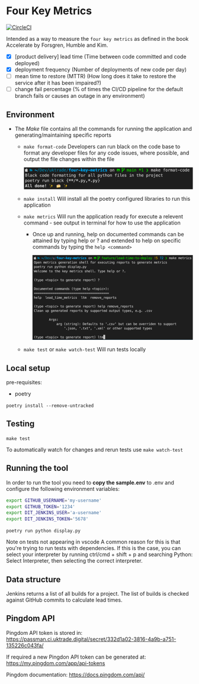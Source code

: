 # Four Key Metrics

[![CircleCI](https://circleci.com/gh/uktrade/four-key-metrics/tree/main.svg?style=svg)](https://circleci.com/gh/uktrade/four-key-metrics/tree/main)

Intended as a way to measure the `four key metrics` as defined in the book Accelerate by Forsgren, Humble and Kim.

- [x] [product delivery] lead time (Time between code committed and code deployed)
- [x] deployment frequency (Number of deployments of new code per day)
- [ ] mean time to restore (MTTR) (How long does it take to restore the service after it has been impaired?)
- [ ] change fail percentage (% of times the CI/CD pipeline for the default branch fails or causes an outage in any environment)

## Environment

- The _Make_ file contains all the commands for running the application and generating/maintaining specific reports

  - `make format-code` Developers can run black on the code base to format any developer files for any code issues, where possible, and output the file changes within the file

    ![Black console](./black-output.png)

  - `make install` Will install all the poetry configured libraries to run this application

  - `make metrics` Will run the application ready for execute a relevent command - see output in terminal for how to use the application

    - Once up and running, help on documented commands can be attained by typing help or ? and extended to help on specific commands by typing the `help <command>`

      ![Metrics console](./metrics-console.png)

  - `make test` or `make watch-test` Will run tests locally

## Local setup

pre-requisites:

- poetry

`poetry install --remove-untracked`

## Testing

`make test`

To automatically watch for changes and rerun tests use `make watch-test`

## Running the tool

In order to run the tool you need to **copy the sample.env** to .env and configure the following environment variables:

```bash
export GITHUB_USERNAME='my-username'
export GITHUB_TOKEN='1234'
export DIT_JENKINS_USER='a-username'
export DIT_JENKINS_TOKEN='5678'
```

`poetry run python display.py`

Note on tests not appearing in vscode
A common reason for this is that you're trying to run tests with dependencies. If this is the case, you can select your interpreter by running ctrl/cmd + shift + p and searching Python: Select Interpreter, then selecting the correct interpreter.

## Data structure

Jenkins returns a list of all builds for a project. The list of builds is checked against GitHub commits to calculate lead times.

## Pingdom API
Pingdom API token is stored in:
https://passman.ci.uktrade.digital/secret/332d1a02-3816-4a9b-a751-135226c043fa/

If required a new Pingdon API token can be generated at:
https://my.pingdom.com/app/api-tokens

Pingdom documentation:
https://docs.pingdom.com/api/




